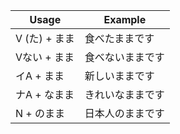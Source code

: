 |Usage|Example|
|-|-|
|V (た) + まま|食べたままです|
|Vない + まま|食べないままです|
|イA + まま|新しいままです|
|ナA + なまま|きれいなままです|
|N + のまま|日本人のままです|